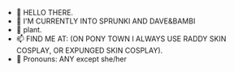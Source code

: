 - 👋 HELLO THERE.
- 👀 I'M CURRENTLY INTO SPRUNKI AND DAVE&BAMBI
- 🌱 plant.
- 📫 FIND ME AT: (ON PONY TOWN I ALWAYS USE RADDY SKIN COSPLAY, OR EXPUNGED SKIN COSPLAY).
- 👥 Pronouns: ANY except she/her
  

<!---
REDRADICALRADDY/REDRADICALRADDY is a ✨ special ✨ repository because its `README.md` (this file) appears on your GitHub profile.
You can click the Preview link to take a look at your changes.
--->
